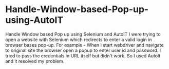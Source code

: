 # Handle-Window-based-Pop-up-using-AutoIT
Handle Window based Pop up using Selenium and AutoIT
I were trying to open a website with Selenium which redirects to enter a valid login in browser bases pop-up. For example - When I start webdriver and navigate to original site  the browser open a popup to enter user id and password.
I tried to pass the credentials in URL itself but didn't work. So I used AutoIt and it resolved my problem. 
